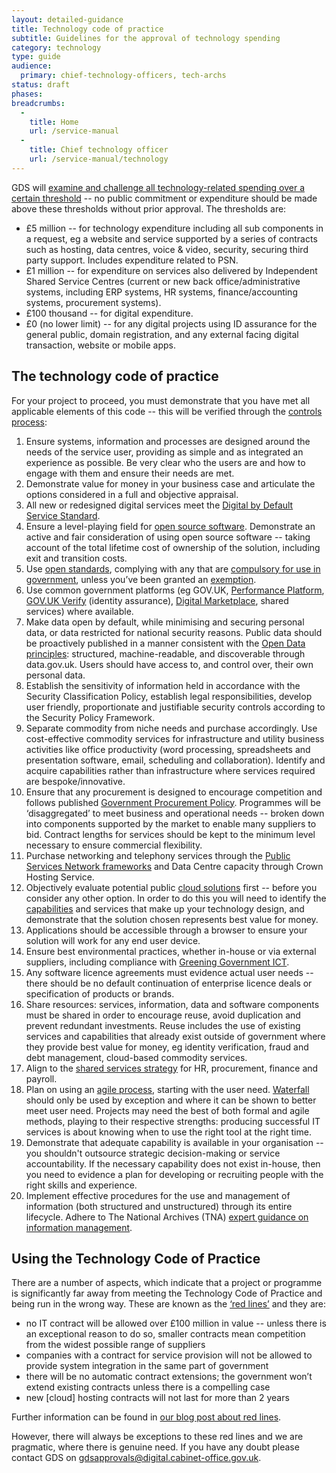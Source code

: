 ```yaml
---
layout: detailed-guidance
title: Technology code of practice
subtitle: Guidelines for the approval of technology spending
category: technology
type: guide
audience:
  primary: chief-technology-officers, tech-archs
status: draft
phases:
breadcrumbs:
  -
    title: Home
    url: /service-manual
  -
    title: Chief technology officer
    url: /service-manual/technology
---
```


GDS will [examine and challenge all technology-related spending over a certain threshold](https://www.gov.uk/government/publications/cabinet-office-controls) -- no public commitment or expenditure should be made above these thresholds without prior approval. The thresholds are:

* £5 million -- for technology expenditure including all sub components in a request, eg a website and service supported by a series of contracts such as hosting, data centres, voice & video, security, securing third party support. Includes expenditure related to PSN.
* £1 million -- for expenditure on services also delivered by Independent Shared Service Centres (current or new back office/administrative systems, including ERP systems, HR systems, finance/accounting systems, procurement systems).
* £100 thousand -- for digital expenditure.
* £0 (no lower limit) -- for any digital projects using ID assurance for the general public, domain registration, and any external facing digital transaction, website or mobile apps.


## The technology code of practice

For your project to proceed, you must demonstrate that you have met all applicable elements of this code -- this will be verified through the [controls process](/service-manual/technology/spending-controls):

1. Ensure systems, information and processes are designed around the needs of the service user, providing as simple and as integrated an experience as possible. Be very clear who the users are and how to engage with them and ensure their needs are met.
1. Demonstrate value for money in your business case and articulate the options considered in a full and objective appraisal.
1. All new or redesigned digital services meet the [Digital by Default Service Standard](/service-manual/digital-by-default).
1. Ensure a level-playing field for [open source software](https://www.gov.uk/government/publications/open-source-procurement-toolkit). Demonstrate an active and fair consideration of using open source software -- taking account of the total lifetime cost of ownership of the solution, including exit and transition costs.
1. Use [open standards](https://www.gov.uk/government/publications/open-standards-principles/open-standards-principles), complying with any that are [compulsory for use in government](http://http://standards.data.gov.uk/challenges/adopted), unless you’ve been granted an [exemption](/service-manual/making-software/open-standards-and-licensing#exemptions).
1. Use common government platforms (eg GOV.UK, [Performance Platform](https://www.gov.uk/performance), [GOV.UK Verify](https://www.gov.uk/government/publications/introducing-govuk-verify/introducing-govuk-verify) (identity assurance), [Digital Marketplace](https://www.digitalmarketplace.service.gov.uk/), shared services) where available.
1. Make data open by default, while minimising and securing personal data, or data restricted for national security reasons. Public data should be proactively published in a manner consistent with the [Open Data principles](/service-manual/technology/open-data): structured, machine-readable, and discoverable through data.gov.uk. Users should have access to, and control over, their own personal data.
1. Establish the sensitivity of information held in accordance with the Security Classification Policy, establish legal responsibilities, develop user friendly, proportionate and justifiable security controls according to the Security Policy Framework.
1. Separate commodity from niche needs and purchase accordingly. Use cost-effective commodity services for infrastructure and utility business activities like office productivity (word processing, spreadsheets and presentation software, email, scheduling and collaboration). Identify and acquire capabilities rather than infrastructure where services required are bespoke/innovative.
1. Ensure that any procurement is designed to encourage competition and follows published [Government Procurement Policy](https://www.gov.uk/government/policies/buying-and-managing-government-goods-and-services-more-efficiently-and-effectively). Programmes will be ‘disaggregated’ to meet business and operational needs -- broken down into components supported by the market to enable many suppliers to bid. Contract lengths for services should be kept to the minimum level necessary to ensure commercial flexibility.
1. Purchase networking and telephony services through the [Public Services Network frameworks](/government/groups/public-services-network) and Data Centre capacity through Crown Hosting Service. 
1. Objectively evaluate potential public [cloud solutions](https://www.gov.uk/government/news/government-adopts-cloud-first-policy-for-public-sector-it) first -- before you consider any other option. In order to do this you will need to identify the [capabilities](/service-manual/making-software/choosing-technology#start-with-capabilities-not-implementations) and services that make up your technology design, and demonstrate that the solution chosen represents best value for money.
1. Applications should be accessible through a browser to ensure your solution will work for any end user device.
1. Ensure best environmental practices, whether in-house or via external suppliers, including compliance with [Greening Government ICT](/government/publications/greening-government-ict-strategy).
1. Any software licence agreements must evidence actual user needs -- there should be no default continuation of enterprise licence deals or specification of products or brands.
1. Share resources: services, information, data and software components must be shared in order to encourage reuse, avoid duplication and prevent redundant investments. Reuse includes the use of existing services and capabilities that already exist outside of government where they provide best value for money, eg identity verification, fraud and debt management, cloud-based commodity services.
1. Align to the [shared services strategy](https://www.gov.uk/government/news/next-generation-shared-services-to-save-millions-for-taxpayers) for HR, procurement, finance and payroll.
1. Plan on using an [agile process](/service-manual/agile), starting with the user need. [Waterfall](https://en.wikipedia.org/wiki/Waterfall_model) should only be used by exception and where it can be shown to better meet user need. Projects may need the best of both formal and agile methods, playing to their respective strengths: producing successful IT services is about knowing when to use the right tool at the right time.
1. Demonstrate that adequate capability is available in your organisation -- you shouldn't outsource strategic decision-making or service accountability. If the necessary capability does not exist in-house, then you need to evidence a plan for developing or recruiting people with the right skills and experience.
1. Implement effective procedures for the use and management of information (both structured and unstructured) through its entire lifecycle. Adhere to The National Archives (TNA) [expert guidance on information management](http://www.nationalarchives.gov.uk/information-management/manage-information/).

## Using the Technology Code of Practice

There are a number of aspects, which indicate that a project or programme is significantly far away from meeting the Technology Code of Practice and being run in the wrong way. These are known as the [‘red lines’](https://www.gov.uk/government/news/government-draws-the-line-on-bloated-and-wasteful-it-contracts) and they are:

* no IT contract will be allowed over £100 million in value -- unless there is an exceptional reason to do so, smaller contracts mean competition from the widest possible range of suppliers
* companies with a contract for service provision will not be allowed to provide system integration in the same part of government
* there will be no automatic contract extensions; the government won’t extend existing contracts unless there is a compelling case
* new [cloud] hosting contracts will not last for more than 2 years

Further information can be found in [our blog post about red lines](https://gds.blog.gov.uk/2014/02/26/red-lines-for-it-procurement/).

However, there will always be exceptions to these red lines and we are pragmatic, where there is genuine need. If you have any doubt please contact GDS on gdsapprovals@digital.cabinet-office.gov.uk.
